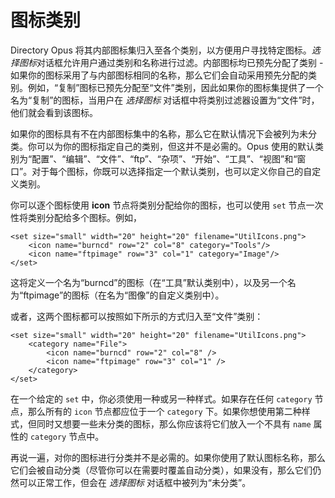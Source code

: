 # 图标类别

Directory Opus 将其内部图标集归入至各个类别，以方便用户寻找特定图标。*选择图标*对话框允许用户通过类别和名称进行过滤。内部图标均已预先分配了类别 - 如果你的图标采用了与内部图标相同的名称，那么它们会自动采用预先分配的类别。例如，“复制”图标已预先分配至“文件”类别，因此如果你的图标集提供了一个名为“复制”的图标，当用户在 *选择图标* 对话框中将类别过滤器设置为“文件”时，他们就会看到该图标。

如果你的图标具有不在内部图标集中的名称，那么它在默认情况下会被列为未分类。你可以为你的图标指定自己的类别，但这并不是必需的。Opus 使用的默认类别为“配置”、“编辑”、“文件”、“ftp”、“杂项”、“开始”、“工具”、“视图”和“窗口”。对于每个图标，你既可以选择指定一个默认类别，也可以定义你自己的自定义类别。

你可以逐个图标使用 **icon** 节点将类别分配给你的图标，也可以使用 `set` 节点一次性将类别分配给多个图标。例如，

    <set size="small" width="20" height="20" filename="UtilIcons.png">
        <icon name="burncd" row="2" col="8" category="Tools"/>
        <icon name="ftpimage" row="3" col="1" category="Image"/>
    </set>

这将定义一个名为“burncd”的图标（在“工具”默认类别中），以及另一个名为“ftpimage”的图标（在名为“图像”的自定义类别中）。

或者，这两个图标都可以按照如下所示的方式归入至“文件”类别：

    <set size="small" width="20" height="20" filename="UtilIcons.png">
        <category name="File">
            <icon name="burncd" row="2" col="8" />
            <icon name="ftpimage" row="3" col="1" />
        </category>
    </set>

在一个给定的 `set` 中，你必须使用一种或另一种样式。如果存在任何 `category` 节点，那么所有的 `icon` 节点都应位于一个 `category` 下。如果你想使用第二种样式，但同时又想要一些未分类的图标，那么你应该将它们放入一个不具有 `name` 属性的 `category` 节点中。

再说一遍，对你的图标进行分类并不是必需的。如果你使用了默认图标名称，那么它们会被自动分类（尽管你可以在需要时覆盖自动分类），如果没有，那么它们仍然可以正常工作，但会在 *选择图标* 对话框中被列为“未分类”。